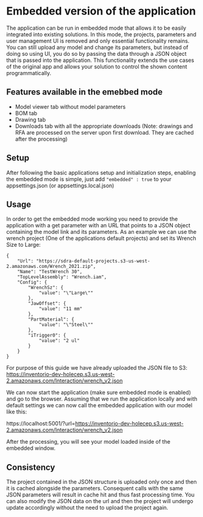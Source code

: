 # Embedded version of the application

The application can be run in embedded mode that allows it to be easily integrated into existing solutions. In this mode, the projects, parameters and user management UI is removed and only essential functionality remains. You can still upload any model and change its parameters, but instead of doing so using UI, you do so by passing the data through a JSON object that is passed into the application. This functionality extends the use cases of the original app and allows your solution to control the shown content programmatically.

## Features available in the emebbed mode

- Model viewer tab without model parameters
- BOM tab
- Drawing tab
- Downloads tab with all the appropriate downloads (Note: drawings and RFA are processed on the server upon first download. They are cached after the processing)

## Setup

After following the basic applications setup and initialization steps, enabling the embedded mode is simple, just add `"embedded" : true` to your appsettings.json (or appsettings.local.json)

## Usage

In order to get the embedded mode working you need to provide the application with a get parameter with an URL that points to a JSON object containing the model link and its parameters.
As an example we can use the wrench project (One of the applications default projects) and set its Wrench Size to Large:

```
{
	"Url": "https://sdra-default-projects.s3-us-west-2.amazonaws.com/Wrench_2021.zip",
	"Name": "TestWrench 30",
	"TopLevelAssembly": "Wrench.iam",
	"Config": {
		"WrenchSz": {
			"value": "\"Large\""
		},
		"JawOffset": {
			"value": "11 mm"
		},
		"PartMaterial": {
			"value": "\"Steel\""
		},
		"iTrigger0": {
			"value": "2 ul"
		}
	}
}
```

For purpose of this guide we have already uploaded the JSON file to S3: https://inventorio-dev-holecep.s3.us-west-2.amazonaws.com/Interaction/wrench_v2.json

We can now start the application (make sure embedded mode is enabled) and go to the browser. Assuming that we run the application locally and with default settings we can now call the embedded application with our model like this:

https://localhost:5001/?url=https://inventorio-dev-holecep.s3.us-west-2.amazonaws.com/Interaction/wrench_v2.json

After the processing, you will see your model loaded inside of the embedded window. 

## Consistency
The project contained in the JSON structure is uploaded only once and then it is cached alongside the parameters. Consequent calls with the same JSON parameters will result in cache hit and thus fast processing time. You can also modify the JSON data on the url and then the project will undergo update accordingly without the need to upload the project again.
